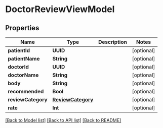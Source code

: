# DoctorReviewViewModel

## Properties
Name | Type | Description | Notes
------------ | ------------- | ------------- | -------------
**patientId** | **UUID** |  | [optional] 
**patientName** | **String** |  | [optional] 
**doctorId** | **UUID** |  | [optional] 
**doctorName** | **String** |  | [optional] 
**body** | **String** |  | [optional] 
**recommended** | **Bool** |  | [optional] 
**reviewCategory** | [**ReviewCategory**](ReviewCategory.md) |  | [optional] 
**rate** | **Int** |  | [optional] 

[[Back to Model list]](../README.md#documentation-for-models) [[Back to API list]](../README.md#documentation-for-api-endpoints) [[Back to README]](../README.md)


